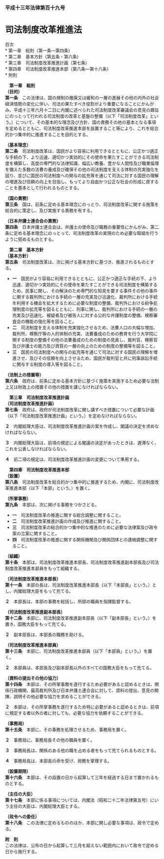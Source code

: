 ### 平成十三年法律第百十九号  
# 司法制度改革推進法  
  
目次  
	* 第一章　総則（第一条―第四条）  
	* 第二章　基本方針（第五条・第六条）  
	* 第三章　司法制度改革推進計画（第七条）  
	* 第四章　司法制度改革推進本部（第八条―第十八条）  
	* 附則  
  
&emsp;**第一章　総則**  
**（目的）**  
**第一条**　この法律は、国の規制の撤廃又は緩和の一層の進展その他の内外の社会経済情勢の変化に伴い、司法の果たすべき役割がより重要になることにかんがみ、平成十三年六月十二日に内閣に述べられた司法制度改革審議会の意見の趣旨にのっとって行われる司法制度の改革と基盤の整備（以下「司法制度改革」という。）について、その基本的な理念及び方針、国の責務その他の基本となる事項を定めるとともに、司法制度改革推進本部を設置すること等により、これを総合的かつ集中的に推進することを目的とする。  
  
**（基本理念）**  
**第二条**　司法制度改革は、国民がより容易に利用できるとともに、公正かつ適正な手続の下、より迅速、適切かつ実効的にその使命を果たすことができる司法制度を構築し、高度の専門的な法律知識、幅広い教養、豊かな人間性及び職業倫理を備えた多数の法曹の養成及び確保その他の司法制度を支える体制の充実強化を図り、並びに国民の司法制度への関与の拡充等を通じて司法に対する国民の理解の増進及び信頼の向上を目指し、もってより自由かつ公正な社会の形成に資することを基本として行われるものとする。  
  
**（国の責務）**  
**第三条**　国は、前条に定める基本理念にのっとり、司法制度改革に関する施策を総合的に策定し、及び実施する責務を有する。  
  
**（日本弁護士連合会の責務）**  
**第四条**　日本弁護士連合会は、弁護士の使命及び職務の重要性にかんがみ、第二条に定める基本理念にのっとって、司法制度改革の実現のため必要な取組を行うように努めるものとする。  
  
&emsp;**第二章　基本方針**  
**（基本方針）**  
**第五条**　司法制度改革は、次に掲げる基本方針に基づき、推進されるものとする。  
* **一**　国民がより容易に利用できるとともに、公正かつ適正な手続の下、より迅速、適切かつ実効的にその使命を果たすことができる司法制度を構築するため、民事に関し、その解決のため専門的な知見を要する事件その他の事件に関する裁判所における手続の一層の充実及び迅速化、裁判所における手続を利用する機会を拡大するために必要な制度の整備、裁判外における紛争処理制度の拡充等を図るとともに、刑事に関し、裁判所における手続の一層の充実及び迅速化、被疑者及び被告人に対する公的な弁護制度の整備、検察審査会の機能の強化等を図ること。  
* **二**　司法制度を支える体制を充実強化させるため、法曹人口の大幅な増加、裁判所、検察庁等の人的体制の充実、法曹養成のための教育を行う大学院に関する制度の整備その他の法曹養成のための制度の見直し、裁判官、検察官及び弁護士の能力及び資質の一層の向上のための制度の整備等を図ること。  
* **三**　国民の司法制度への関与の拡充等を通じて司法に対する国民の理解を増進させ、及びその信頼を向上させるため、国民が裁判官と共に刑事訴訟手続に関与する制度の導入等を図ること。  
  
**（法制上の措置等）**  
**第六条**　政府は、前条に定める基本方針に基づく施策を実施するため必要な法制上又は財政上の措置その他の措置を講じなければならない。  
  
&emsp;**第三章　司法制度改革推進計画**  
**（司法制度改革推進計画）**  
**第七条**　政府は、政府が司法制度改革に関し講ずべき措置について必要な計画（以下「司法制度改革推進計画」という。）を定めなければならない。  
  
**２**　内閣総理大臣は、司法制度改革推進計画の案を作成し、閣議の決定を求めなければならない。  
  
**３**　内閣総理大臣は、前項の規定による閣議の決定があったときは、遅滞なく、これを公表しなければならない。  
  
**４**　前二項の規定は、司法制度改革推進計画の変更について準用する。  
  
&emsp;**第四章　司法制度改革推進本部**  
**（設置）**  
**第八条**　司法制度改革を総合的かつ集中的に推進するため、内閣に、司法制度改革推進本部（以下「本部」という。）を置く。  
  
**（所掌事務）**  
**第九条**　本部は、次に掲げる事務をつかさどる。  
* **一**　司法制度改革の推進に関する総合調整に関すること。  
* **二**　司法制度改革推進計画の作成及び推進に関すること。  
* **三**　司法制度改革の総合的かつ集中的な推進のために必要な法律案及び政令案の立案に関すること。  
* **四**　司法制度改革の推進に関する関係機関及び関係団体との連絡調整に関すること。  
  
**（組織）**  
**第十条**　本部は、司法制度改革推進本部長、司法制度改革推進副本部長及び司法制度改革推進本部員をもって組織する。  
  
**（司法制度改革推進本部長）**  
**第十一条**　本部の長は、司法制度改革推進本部長（以下「本部長」という。）とし、内閣総理大臣をもって充てる。  
  
**２**　本部長は、本部の事務を総括し、所部の職員を指揮監督する。  
  
**（司法制度改革推進副本部長）**  
**第十二条**　本部に、司法制度改革推進副本部長（以下「副本部長」という。）を置き、国務大臣をもって充てる。  
  
**２**　副本部長は、本部長の職務を助ける。  
  
**（司法制度改革推進本部員）**  
**第十三条**　本部に、司法制度改革推進本部員（以下「本部員」という。）を置く。  
  
**２**　本部員は、本部長及び副本部長以外のすべての国務大臣をもって充てる。  
  
**（資料の提出その他の協力）**  
**第十四条**　本部は、その所掌事務を遂行するため必要があると認めるときは、関係行政機関、最高裁判所及び日本弁護士連合会に対して、資料の提出、意見の開陳、説明その他必要な協力を求めることができる。  
  
**２**　本部は、その所掌事務を遂行するため特に必要があると認めるときは、前項に規定する者以外の者に対しても、必要な協力を依頼することができる。  
  
**（事務局）**  
**第十五条**　本部に、その事務を処理させるため、事務局を置く。  
  
**２**　事務局に、事務局長その他の職員を置く。  
  
**３**　事務局長は、関係のある他の職を占める者をもって充てられるものとする。  
  
**４**　事務局長は、本部長の命を受け、局務を掌理する。  
  
**（設置期限）**  
**第十六条**　本部は、その設置の日から起算して三年を経過する日まで置かれるものとする。  
  
**（主任の大臣）**  
**第十七条**　本部に係る事項については、内閣法（昭和二十二年法律第五号）にいう主任の大臣は、内閣総理大臣とする。  
  
**（政令への委任）**  
**第十八条**　この法律に定めるもののほか、本部に関し必要な事項は、政令で定める。  
  
**附　則**  
この法律は、公布の日から起算して三月を超えない範囲内において政令で定める日から施行する。  
  
